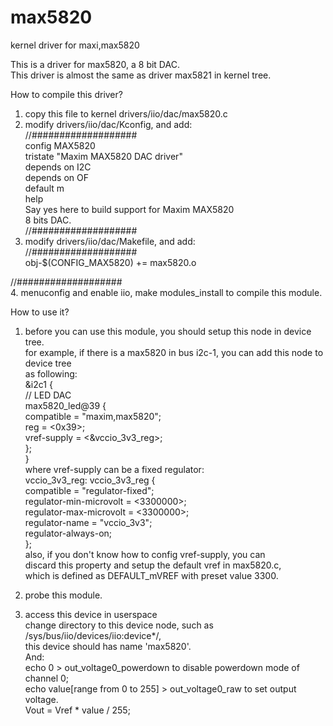 # max5820
kernel driver for maxi,max5820  

This is a driver for max5820, a 8 bit DAC.   
This driver is almost the same as driver max5821 in kernel tree.  

How to compile this driver?  
1. copy this file to kernel drivers/iio/dac/max5820.c  
2. modify drivers/iio/dac/Kconfig, and add:  
//###################  
config MAX5820  
	tristate "Maxim MAX5820 DAC driver"  
	depends on I2C  
	depends on OF  
	default m  
	help  
	  Say yes here to build support for Maxim MAX5820  
	  8 bits DAC.  
//###################  
3. modify drivers/iio/dac/Makefile, and add:  
//###################  
obj-$(CONFIG_MAX5820) += max5820.o  
  
//###################  
4. menuconfig and enable iio, make modules_install  to compile this module.  

How to use it?  
1. before you can use this module, you should setup this node in device tree.  
for example, if there is a max5820 in bus i2c-1, you can add this node to device tree  
as following:  
&i2c1 {  
	// LED DAC  
	max5820_led@39 {  
		compatible = "maxim,max5820";  
		reg = <0x39>;  
		vref-supply = <&vccio_3v3_reg>;  
	};  
}  
where vref-supply can be a fixed regulator:   
	vccio_3v3_reg: vccio_3v3_reg {  
		compatible = "regulator-fixed";  
		regulator-min-microvolt = <3300000>;  
		regulator-max-microvolt = <3300000>;  
		regulator-name = "vccio_3v3";  
		regulator-always-on;  
	};  
also, if you don't know how to config vref-supply, you can   
discard this property and setup the default vref in max5820.c,  
which is defined as DEFAULT_mVREF with preset value 3300.  

2. probe this module.  
3. access this device in userspace  
change directory to this device node, such as /sys/bus/iio/devices/iio:device*/,  
this device should has name 'max5820'.  
And:  
echo 0 > out_voltage0_powerdown to disable powerdown mode of channel 0;  
echo value[range from 0 to 255] > out_voltage0_raw to set output voltage.  
Vout = Vref * value / 255;  




